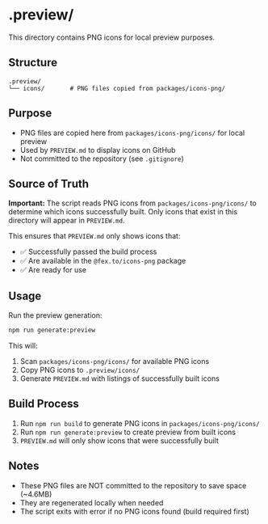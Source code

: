 # .preview/

This directory contains PNG icons for local preview purposes.

## Structure

```
.preview/
└── icons/       # PNG files copied from packages/icons-png/
```

## Purpose

- PNG files are copied here from `packages/icons-png/icons/` for local preview
- Used by `PREVIEW.md` to display icons on GitHub
- Not committed to the repository (see `.gitignore`)

## Source of Truth

**Important:** The script reads PNG icons from `packages/icons-png/icons/` to determine which icons successfully built. Only icons that exist in this directory will appear in `PREVIEW.md`.

This ensures that `PREVIEW.md` only shows icons that:
- ✅ Successfully passed the build process
- ✅ Are available in the `@fex.to/icons-png` package
- ✅ Are ready for use

## Usage

Run the preview generation:
```bash
npm run generate:preview
```

This will:
1. Scan `packages/icons-png/icons/` for available PNG icons
2. Copy PNG icons to `.preview/icons/`
3. Generate `PREVIEW.md` with listings of successfully built icons

## Build Process

1. Run `npm run build` to generate PNG icons in `packages/icons-png/icons/`
2. Run `npm run generate:preview` to create preview from built icons
3. `PREVIEW.md` will only show icons that were successfully built

## Notes

- These PNG files are NOT committed to the repository to save space (~4.6MB)
- They are regenerated locally when needed
- The script exits with error if no PNG icons found (build required first)

